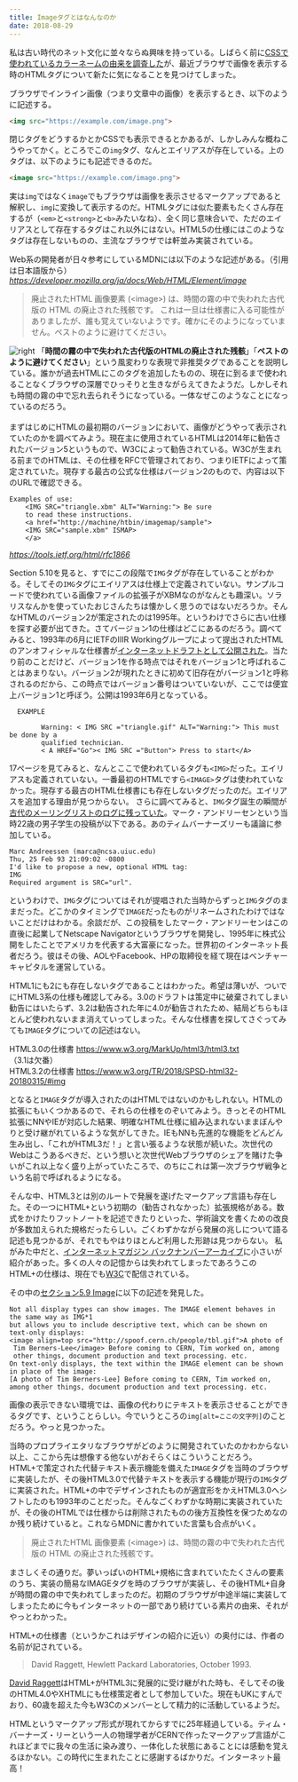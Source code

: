 ```yaml
---
title: Imageタグとはなんなのか
date: 2018-08-29
---
```


私は古い時代のネット文化に並々ならぬ興味を持っている。しばらく前に[CSSで使われているカラーネームの由来を調査した](/post/1515424331/)が、最近ブラウザで画像を表示する時のHTMLタグについて新たに気になることを見つけてしまった。

ブラウザでインライン画像（つまり文章中の画像）を表示するとき、以下のように記述する。
```html
<img src="https://example.com/image.png">
```
閉じタグをどうするかとかCSSでも表示できるとかあるが、しかしみんな概ねこうやってかく。ところでこの`img`タグ、なんとエイリアスが存在している。上のタグは、以下のようにも記述できるのだ。
```html
<image src="https://example.com/image.png"> 
```
実は`img`ではなく`image`でもブラウザは画像を表示させるマークアップであると解釈し、`img`に変換して表示するのだ。HTMLタグには似た要素もたくさん存在するが（`<em>`と`<strong>`と`<b>`みたいなね）、全く同じ意味合いで、ただのエイリアスとして存在するタグはこれ以外にはない。HTML5の仕様にはこのようなタグは存在しないものの、主流なブラウザでは軒並み実装されている。

Web系の開発者が日々参考にしているMDNには以下のような記述がある。（引用は日本語版から）
*https://developer.mozilla.org/ja/docs/Web/HTML/Element/image*

> 廃止されたHTML 画像要素 (\<image\>) は、時間の霧の中で失われた古代版の HTML の廃止された残骸です。
> これは一旦は仕様書に入る可能性がありましたが、誰も覚えていないようです。確かにそのようになっていません。ペストのように避けてください。

![right](https://upload.wikimedia.org/wikipedia/commons/e/ea/Paul_F%C3%BCrst%2C_Der_Doctor_Schnabel_von_Rom_%28coloured_version%29.png "ペストマスク。鼻の前についた部分には香辛料をいれていたという")
「**時間の霧の中で失われた古代版のHTMLの廃止された残骸**」「**ペストのように避けてください**」という風変わりな表現で非推奨タグであることを説明している。誰かが過去HTMLにこのタグを追加したものの、現在に到るまで使われることなくブラウザの深層でひっそりと生きながらえてきたようだ。しかしそれも時間の霧の中で忘れ去られそうになっている。一体なぜこのようなことになっているのだろう。
<br>
<br>
まずはじめにHTMLの最初期のバージョンにおいて、画像がどうやって表示されていたのかを調べてみよう。現在主に使用されているHTMLは2014年に勧告されたバージョン5というもので、W3Cによって勧告されている。W3Cが生まれる前までのHTMLは、その仕様をRFCで管理されており、つまりIETFによって策定されていた。現存する最古の公式な仕様はバージョン2のもので、内容は以下のURLで確認できる。

```
Examples of use:
    <IMG SRC="triangle.xbm" ALT="Warning:"> Be sure
    to read these instructions.
    <a href="http://machine/htbin/imagemap/sample">
    <IMG SRC="sample.xbm" ISMAP>
    </a>
```
*https://tools.ietf.org/html/rfc1866*

Section 5.10を見ると、すでにこの段階で`IMG`タグが存在していることがわかる。そしてその`IMG`タグにエイリアスは仕様上で定義されていない。サンプルコードで使われている画像ファイルの拡張子がXBMなのがなんとも趣深い。ソラリスなんかを使っていたおじさんたちは懐かしく思うのではないだろうか。そんなHTMLのバージョン2が策定されたのは1995年。というわけでさらに古い仕様を探す必要が出てきた。さてバージョン1の仕様はどこにあるのだろう。調べてみると、1993年の6月にIETFのIIIR Workingグループによって提出されたHTMLのアンオフィシャルな仕様書が[インターネットドラフトとして公開された](https://www.w3.org/MarkUp/draft-ietf-iiir-html-01.txt)。当たり前のことだけど、バージョン1を作る時点ではそれをバージョン1と呼ばれることはあまりない。バージョン2が現れたときに初めて旧存在がバージョン1と呼称されるのだから、この時点ではバージョン番号はついていないが、ここでは便宜上バージョン1と呼ぼう。公開は1993年6月となっている。

```
  EXAMPLE
  
        Warning: < IMG SRC ="triangle.gif" ALT="Warning:"> This must be done by a
        qualified technician.
        < A HREF="Go">< IMG SRC ="Button"> Press to start</A>
```

17ページを見てみると、なんとここで使われているタグも`<IMG>`だった。エイリアスも定義されていない。一番最初のHTMLですら`<IMAGE>`タグは使われていなかった。現存する最古のHTML仕様書にも存在しないタグだったのだ。エイリアスを追加する理由が見つからない。
さらに調べてみると、`IMG`タグ誕生の瞬間が[古代のメーリングリストのログに残っていた](http://1997.webhistory.org/www.lists/www-talk.1993q1/0182.html)。マーク・アンドリーセンという当時22歳の男子学生の投稿が以下である。あのティムバーナーズリーも議論に参加している。
```
Marc Andreessen (marca@ncsa.uiuc.edu)
Thu, 25 Feb 93 21:09:02 -0800
I'd like to propose a new, optional HTML tag:
IMG
Required argument is SRC="url". 
```

というわけで、`IMG`タグについてはそれが提唱された当時からずっと`IMG`タグのままだった。どこかのタイミングで`IMAGE`だったものがリネームされたわけではないことだけはわかる。余談だが、この投稿をしたマーク・アンドリーセンはこの直後に起業してNetscape Navigatorというブラウザを開発し、1995年に株式公開をしたことでアメリカを代表する大富豪になった。世界初のインターネット長者だろう。彼はその後、AOLやFacebook、HPの取締役を経て現在はベンチャーキャピタルを運営している。

HTML1にも2にも存在しないタグであることはわかった。希望は薄いが、ついでにHTML3系の仕様も確認してみる。3.0のドラフトは策定中に破棄されてしまい勧告にはいたらず、3.2は勧告された年に4.0が勧告されたため、結局どちらもほとんど使われないまま消えていってしまった。そんな仕様書を探してさぐってみても`IMAGE`タグについての記述はない。

HTML3.0の仕様書 <https://www.w3.org/MarkUp/html3/html3.txt><br>
（3.1は欠番）<br>
HTML3.2の仕様書 <https://www.w3.org/TR/2018/SPSD-html32-20180315/#img><br>

となると`IMAGE`タグが導入されたのはHTMLではないのかもしれない。HTMLの拡張にもいくつかあるので、それらの仕様をのぞいてみよう。きっとそのHTML拡張にNNやIEが対応した結果、明確なHTML仕様に組み込まれないままぼんやりと受け継がれているような気がしてきた。IEもNNも先進的な機能をどんどん生み出し、「これがHTML3だ！」と言い張るような状態が続いた。次世代のWebはこうあるべきだ、という想いと次世代Webブラウザのシェアを賭けた争いがこれ以上なく盛り上がっていたころで、のちにこれは第一次ブラウザ戦争という名前で呼ばれるようになる。

そんな中、HTML3とは別のルートで発展を遂げたマークアップ言語も存在した。その一つにHTML+という初期の（勧告されなかった）拡張規格がある。数式をかけたりフットノートを記述できたりといった、学術論文を書くための改良が多数加えられた規格だったらしい。ごくわずかながら発展の兆しについて語る記述も見つかるが、それでもやはりほとんど利用した形跡は見つからない。
私がみた中だと、[インターネットマガジン バックナンバーアーカイブ](https://i.impressrd.jp/files/images/bn/pdf/im199502-036-sp1.pdf)に小さいが紹介があった。多くの人々の記憶からは失われてしまったであろうこのHTML+の仕様は、現在でも[W3C](https://www.w3.org/MarkUp/HTMLPlus/htmlplus_1.html)で配信されている。

その中の[セクション5.9 Image](https://www.w3.org/MarkUp/HTMLPlus/htmlplus_21.html)に以下の記述を発見した。
```
Not all display types can show images. The IMAGE element behaves in the same way as IMG*1
but allows you to include descriptive text, which can be shown on text-only displays:
<image align=top src="http://spoof.cern.ch/people/tbl.gif">A photo of
 Tim Berners-Lee</image> Before coming to CERN, Tim worked on, among
 other things, document production and text processing. etc.
On text-only displays, the text within the IMAGE element can be shown in place of the image:
[A photo of Tim Berners-Lee] Before coming to CERN, Tim worked on, 
among other things, document production and text processing. etc.
```
画像の表示できない環境では、画像の代わりにテキストを表示させることができるタグです、ということらしい。今でいうところの`img[alt=ここの文字列]`のことだろう。やっと見つかった。

当時のプロプライエタリなブラウザがどのように開発されていたのかわからない以上、ここから先は想像する他ないがおそらくはこういうことだろう。HTML+で策定された代替テキスト表示機能を備えた`IMAGE`タグを当時のブラウザに実装したが、その後HTML3.0で代替テキストを表示する機能が現行の`IMG`タグに実装された。HTML+の中でデザインされたものが適宜形をかえHTML3.0へシフトしたのも1993年のことだった。そんなごくわずかな時期に実装されていたが、その後のHTMLでは仕様からは削除されたものの後方互換性を保つためなのか残り続けていると。これならMDNに書かれていた言葉も合点がいく。

> 廃止されたHTML 画像要素 (\<image\>) は、時間の霧の中で失われた古代版の HTML の廃止された残骸です。

まさしくその通りだ。夢いっぱいのHTML+規格に含まれていたたくさんの要素のうち、実装の簡易なIMAGEタグを時のブラウザが実装し、その後HTML+自身が時間の霧の中で失われてしまったのだ。初期のブラウザが中途半端に実装してしまったために今もインターネットの一部であり続けている素片の由来、それがやっとわかった。

HTML+の仕様書（というかこれはデザインの紹介に近い）の奥付には、作者の名前が記されている。

> David Raggett, Hewlett Packard Laboratories, October 1993.

[David Raggett](https://en.wikipedia.org/wiki/Dave_Raggett)はHTML+がHTML3に発展的に受け継がれた時も、そしてその後のHTML4.0やXHTMLにも仕様策定者として参加していた。現在もUKにすんでおり、60歳を超えた今もW3Cのメンバーとして精力的に活動しているようだ。

HTMLというマークアップ形式が現れてからすでに25年経過している。ティム・バーナーズ・リーという一人の物理学者がCERNで作ったマークアップ言語がこれほどまでに我々の生活に染み渡り、一体化した状態にあることには感動を覚えるほかない。この時代に生まれたことに感謝するばかりだ。インターネット最高！


